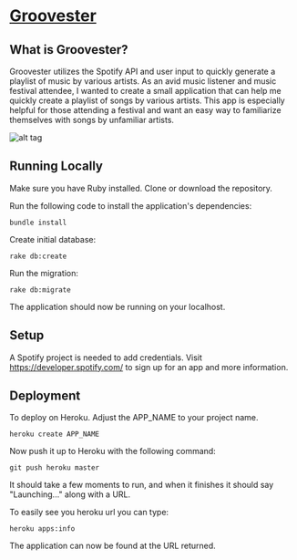 # [Groovester](http://groove-with-me.herokuapp.com/)
## What is Groovester?
Groovester utilizes the Spotify API and user input to quickly generate a playlist of music by various artists. As an avid music listener and music festival attendee, I wanted to create a small application that can help me quickly create a playlist of songs by various artists. This app is especially helpful for those attending a festival and want an easy way to familiarize themselves with songs by unfamiliar artists.

![alt tag](https://user-images.githubusercontent.com/14388583/28288438-061fe8cc-6af4-11e7-89a5-b5f8d7c68c69.png)

## Running Locally
Make sure you have Ruby installed.
Clone or download the repository.

Run the following code to install the application's dependencies:
```
bundle install
```
Create initial database:
```
rake db:create
```
Run the migration:
```
rake db:migrate
```

The application should now be running on your localhost.

## Setup
A Spotify project is needed to add credentials. Visit https://developer.spotify.com/ to sign up for an app and more information.

## Deployment
To deploy on Heroku. Adjust the APP_NAME to your project name.
```
heroku create APP_NAME
```
Now push it up to Heroku with the following command:
```
git push heroku master
```
It should take a few moments to run, and when it finishes it should say "Launching..." along with a URL.

To easily see you heroku url you can type:
```
heroku apps:info
```
The application can now be found at the URL returned.






